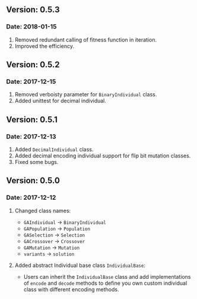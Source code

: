 ## Version: 0.5.3
### Date: 2018-01-15
1. Removed redundant calling of fitness function in iteration.
2. Improved the efficiency.

## Version: 0.5.2
### Date: 2017-12-15
1. Removed verboisty parameter for `BinaryIndividual` class.
2. Added unittest for decimal individual.

## Version: 0.5.1
### Date: 2017-12-13
1. Added `DecimalIndividual` class.
2. Added decimal encoding individual support for flip bit mutation classes.
3. Fixed some bugs.

## Version: 0.5.0
### Date: 2017-12-12
1. Changed class names:
    - `GAIndividual` -> `BinaryIndividual`
    - `GAPopulation` -> `Population`
    - `GASelection` -> `Selection`
    - `GACrossover` -> `Crossover`
    - `GAMutation` -> `Mutation`
    - `variants` -> `solution`

2. Added abstract Individual base class `IndividualBase`:
    - Users can inherit the `IndividualBase` class and add implementations of `encode` and `decode` methods to define you own custom individual class with different encoding methods.

